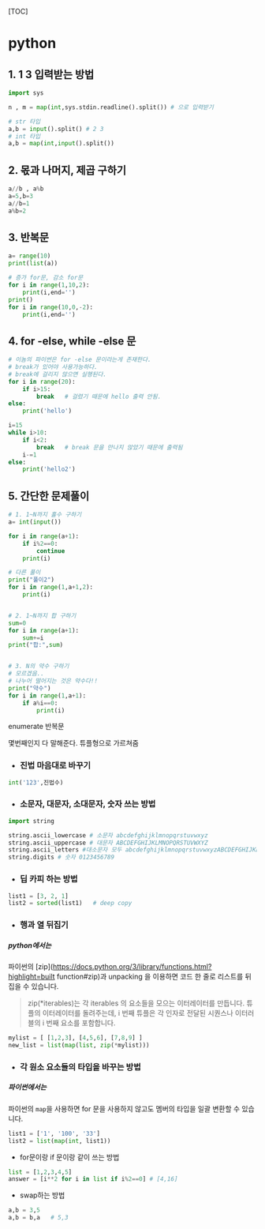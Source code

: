 [TOC]

# python

## 1. 1 3 입력받는 방법

```python
import sys

n , m = map(int,sys.stdin.readline().split()) # 으로 입력받기
```

```python
# str 타입
a,b = input().split() # 2 3
# int 타입
a,b = map(int,input().split())
```

## 2. 몫과 나머지, 제곱 구하기

```python
a//b , a%b
a=5,b=3
a//b=1
a%b=2
```

## 3. 반복문

```python
a= range(10)
print(list(a))

# 증가 for문, 감소 for문
for i in range(1,10,2):
    print(i,end='')
print()
for i in range(10,0,-2):
    print(i,end='')
```

## 4. for -else, while -else 문

```python
# 이놈의 파이썬은 for -else 문이라는게 존재한다.
# break가 있어야 사용가능하다.
# break에 걸리지 않으면 실행된다.
for i in range(20):
    if i>15:
        break	# 걸렸기 때문에 hello 출력 안됨.
else:
    print('hello')

i=15
while i>10:
    if i<2:
        break	# break 문을 만나지 않았기 때문에 출력됨
    i-=1
else:
    print('hello2')
```

## 5. 간단한 문제풀이

```python
# 1. 1~N까지 홀수 구하기
a= int(input())

for i in range(a+1):
    if i%2==0:
        continue
    print(i)

# 다른 풀이
print("풀이2")
for i in range(1,a+1,2):
    print(i)


# 2. 1~N까지 합 구하기
sum=0
for i in range(a+1):
    sum+=i
print("합:",sum)


# 3. N의 약수 구하기
# 모르겠음..
# 나누어 떨어지는 것은 약수다!!
print("약수")
for i in range(1,a+1):
    if a%i==0:
        print(i)

```





enumerate 반복문 

몇번째인지 다 말해준다. 튜플형으로 가르쳐줌



- ### 진법 마음대로 바꾸기

```python
int('123',진법수)
```

- ### 소문자, 대문자, 소대문자, 숫자 쓰는 방법

```python
import string 

string.ascii_lowercase # 소문자 abcdefghijklmnopqrstuvwxyz
string.ascii_uppercase # 대문자 ABCDEFGHIJKLMNOPQRSTUVWXYZ
string.ascii_letters #대소문자 모두 abcdefghijklmnopqrstuvwxyzABCDEFGHIJKLMNOPQRSTUVWXYZ
string.digits # 숫자 0123456789
```

- ### 딥 카피 하는 방법

```python
list1 = [3, 2, 1]
list2 = sorted(list1)	# deep copy	
```

- ### 행과 열 뒤집기

##### python에서는

파이썬의 [zip](https://docs.python.org/3/library/functions.html?highlight=built function#zip)과 unpacking 을 이용하면 코드 한 줄로 리스트를 뒤집을 수 있습니다.

> zip(*iterables)는 각 iterables 의 요소들을 모으는 이터레이터를 만듭니다.
> 튜플의 이터레이터를 돌려주는데, i 번째 튜플은 각 인자로 전달된 시퀀스나 이터러블의 i 번째 요소를 포함합니다.

```python
mylist = [ [1,2,3], [4,5,6], [7,8,9] ]
new_list = list(map(list, zip(*mylist)))
```

- ### 각 원소 요소들의 타입을 바꾸는 방법

##### 파이썬에서는

파이썬의 `map`을 사용하면 for 문을 사용하지 않고도 멤버의 타입을 일괄 변환할 수 있습니다.

```python
list1 = ['1', '100', '33']
list2 = list(map(int, list1))
```

- for문이랑 if 문이랑 같이 쓰는 방법

```python
list = [1,2,3,4,5]
answer = [i**2 for i in list if i%2==0] # [4,16]
```

- swap하는 방법

```python
a,b = 3,5
a,b = b,a	# 5,3
```

 